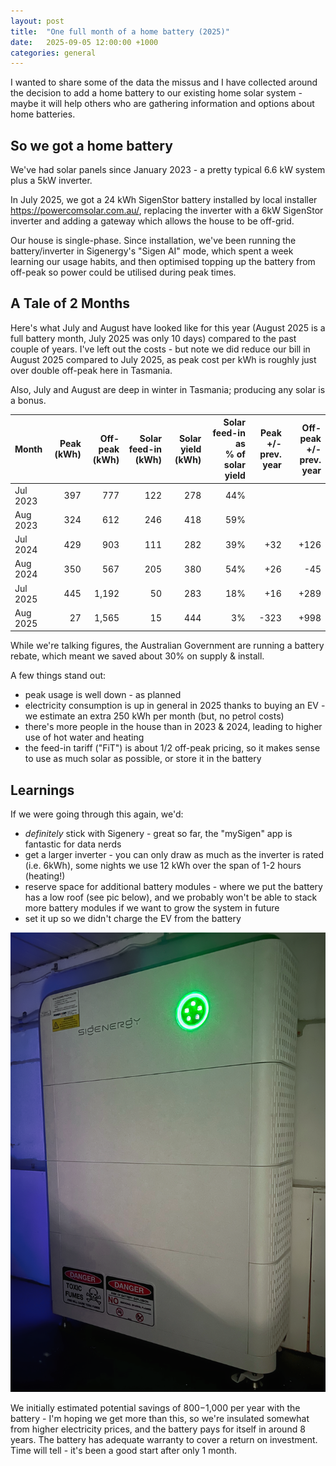 ```yaml
---
layout: post
title:  "One full month of a home battery (2025)"
date:   2025-09-05 12:00:00 +1000
categories: general
---
```


I wanted to share some of the data the missus and I have collected around the decision to add a home battery to our existing home solar system - maybe it will help others who are gathering information and options about home batteries.

## So we got a home battery

We've had solar panels since January 2023 - a pretty typical 6.6 kW system plus a 5kW inverter.

In July 2025, we got a 24 kWh SigenStor battery installed by local installer <https://powercomsolar.com.au/>, replacing the inverter with a 6kW SigenStor inverter and adding a gateway which allows the house to be off-grid.

Our house is single-phase. Since installation, we've been running the battery/inverter in Sigenergy's "Sigen AI" mode, which spent a week learning our usage habits, and then optimised topping up the battery from off-peak so power could be utilised during peak times.

## A Tale of 2 Months

Here's what July and August have looked like for this year (August 2025 is a full battery month, July 2025 was only 10 days) compared to the past couple of years. I've left out the costs - but note we did reduce our bill in August 2025 compared to July 2025, as peak cost per kWh is roughly just over double off-peak here in Tasmania.

Also, July and August are deep in winter in Tasmania; producing any solar is a bonus.

| Month | Peak<br />(kWh) | Off-peak<br />(kWh) | Solar feed-in<br />(kWh) | Solar yield<br />(kWh) | Solar feed-in as<br />% of solar yield | Peak +/-<br />prev. year | Off-peak +/-<br />prev. year |
|:---------|----:|----:|----:|----:|----:|----:|-----:|
| Jul 2023 | 397 | 777 | 122 | 278 | 44% |     |      |
| Aug 2023 | 324 | 612 | 246 | 418 | 59% |     |      |
| Jul 2024 | 429 | 903 | 111 | 282 | 39% | +32 | +126 |
| Aug 2024 | 350 | 567 | 205 | 380 | 54% | +26 |  -45 |
| Jul 2025 | 445 | 1,192 | 50 | 283 | 18% | +16 | +289 |
| Aug 2025 |  27 | 1,565 | 15 | 444 |  3% | -323 | +998 |

While we're talking figures, the Australian Government are running a battery rebate, which meant we saved about 30% on supply & install.

A few things stand out:

- peak usage is well down - as planned
- electricity consumption is up in general in 2025 thanks to buying an EV - we estimate an extra 250 kWh per month (but, no petrol costs)
- there's more people in the house than in 2023 & 2024, leading to higher use of hot water and heating
- the feed-in tariff ("FiT") is about 1/2 off-peak pricing, so it makes sense to use as much solar as possible, or store it in the battery

## Learnings

If we were going through this again, we'd:

* _definitely_ stick with Sigenery - great so far, the "mySigen" app is fantastic for data nerds
* get a larger inverter - you can only draw as much as the inverter is rated (i.e. 6kWh), some nights we use 12 kWh over the span of 1-2 hours (heating!)
* reserve space for additional battery modules - where we put the battery has a low roof (see pic below), and we probably won't be able to stack more battery modules if we want to grow the system in future
* set it up so we didn't charge the EV from the battery

![SigenStor battery, 3x 8kWh modules and inverter](/images/sigen-battery-installed-july-2025.png)

We initially estimated potential savings of $800-$1,000 per year with the battery - I'm hoping we get more than this, so we're insulated somewhat from higher electricity prices, and the battery pays for itself in around 8 years. The battery has adequate warranty to cover a return on investment. Time will tell - it's been a good start after only 1 month.
